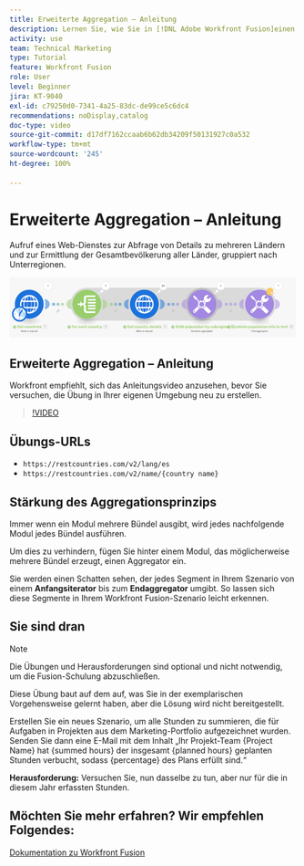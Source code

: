 ```yaml
---
title: Erweiterte Aggregation – Anleitung
description: Lernen Sie, wie Sie in [!DNL Adobe Workfront Fusion]einen Web-Dienst aufrufen, um Details zu mehreren Ländern abzurufen und die Bevölkerung zu identifizieren, gruppiert nach Unterregionen.
activity: use
team: Technical Marketing
type: Tutorial
feature: Workfront Fusion
role: User
level: Beginner
jira: KT-9040
exl-id: c79250d0-7341-4a25-83dc-de99ce5c6dc4
recommendations: noDisplay,catalog
doc-type: video
source-git-commit: d17df7162ccaab6b62db34209f50131927c0a532
workflow-type: tm+mt
source-wordcount: '245'
ht-degree: 100%

---
```


# Erweiterte Aggregation – Anleitung

Aufruf eines Web-Dienstes zur Abfrage von Details zu mehreren Ländern und zur Ermittlung der Gesamtbevölkerung aller Länder, gruppiert nach Unterregionen.

![Ein Bild des Fusion-Szenarios](assets/iteration-and-aggregation-3.png)

## Erweiterte Aggregation – Anleitung

Workfront empfiehlt, sich das Anleitungsvideo anzusehen, bevor Sie versuchen, die Übung in Ihrer eigenen Umgebung neu zu erstellen.

>[!VIDEO](https://video.tv.adobe.com/v/335281/?quality=12&learn=on&enablevpops)

## Übungs-URLs

* `https://restcountries.com/v2/lang/es`
* `https://restcountries.com/v2/name/{country name}`



## Stärkung des Aggregationsprinzips

Immer wenn ein Modul mehrere Bündel ausgibt, wird jedes nachfolgende Modul jedes Bündel ausführen.

Um dies zu verhindern, fügen Sie hinter einem Modul, das möglicherweise mehrere Bündel erzeugt, einen Aggregator ein.

Sie werden einen Schatten sehen, der jedes Segment in Ihrem Szenario von einem **Anfangsiterator** bis zum **Endaggregator** umgibt. So lassen sich diese Segmente in Ihrem Workfront Fusion-Szenario leicht erkennen.

## Sie sind dran

>[!NOTE]
>
>Die Übungen und Herausforderungen sind optional und nicht notwendig, um die Fusion-Schulung abzuschließen.

Diese Übung baut auf dem auf, was Sie in der exemplarischen Vorgehensweise gelernt haben, aber die Lösung wird nicht bereitgestellt.

Erstellen Sie ein neues Szenario, um alle Stunden zu summieren, die für Aufgaben in Projekten aus dem Marketing-Portfolio aufgezeichnet wurden. Senden Sie dann eine E-Mail mit dem Inhalt „Ihr Projekt-Team {Project Name} hat {summed hours} der insgesamt {planned hours} geplanten Stunden verbucht, sodass {percentage} des Plans erfüllt sind.“

**Herausforderung:** Versuchen Sie, nun dasselbe zu tun, aber nur für die in diesem Jahr erfassten Stunden.

## Möchten Sie mehr erfahren? Wir empfehlen Folgendes:

[Dokumentation zu Workfront Fusion](https://experienceleague.adobe.com/docs/workfront/using/adobe-workfront-fusion/workfront-fusion-2.html?lang=de)
